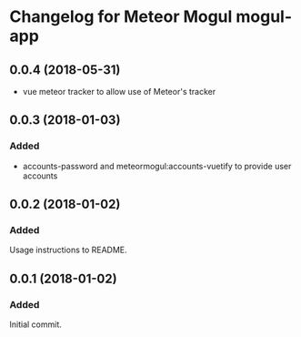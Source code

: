 # Changelog for Meteor Mogul mogul-app

## 0.0.4 (2018-05-31)

- vue meteor tracker to allow use of Meteor's tracker

## 0.0.3 (2018-01-03)

### Added

- accounts-password and meteormogul:accounts-vuetify to provide user accounts

## 0.0.2 (2018-01-02)

### Added

Usage instructions to README.

## 0.0.1 (2018-01-02)

### Added

Initial commit.
